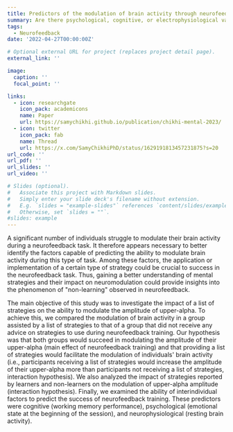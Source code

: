 ```yaml
---
title: Predictors of the modulation of brain activity through neurofeedback
summary: Are there psychological, cognitive, or electrophysiological variables that could predict the success of neuromodulation during a neurofeedback task?
tags:
  - Neurofeedback
date: '2022-04-27T00:00:00Z'

# Optional external URL for project (replaces project detail page).
external_link: ''

image:
  caption: ''
  focal_point: ''

links:
  - icon: researchgate
    icon_pack: academicons
    name: Paper
    url: https://samychikhi.github.io/publication/chikhi-mental-2023/
  - icon: twitter
    icon_pack: fab
    name: Thread
    url: https://x.com/SamyChikhiPhD/status/1629191813457231875?s=20
url_code: ''
url_pdf: ''
url_slides: ''
url_video: ''

# Slides (optional).
#   Associate this project with Markdown slides.
#   Simply enter your slide deck's filename without extension.
#   E.g. `slides = "example-slides"` references `content/slides/example-slides.md`.
#   Otherwise, set `slides = ""`.
#slides: example
---
```


A significant number of individuals struggle to modulate their brain activity during a neurofeedback task. It therefore appears necessary to better identify the factors capable of predicting the ability to modulate brain activity during this type of task. Among these factors, the application or implementation of a certain type of strategy could be crucial to success in the neurofeedback task. Thus, gaining a better understanding of mental strategies and their impact on neuromodulation could provide insights into the phenomenon of "non-learning" observed in neurofeedback.

The main objective of this study was to investigate the impact of a list of strategies on the ability to modulate the amplitude of upper-alpha. To achieve this, we compared the modulation of brain activity in a group assisted by a list of strategies to that of a group that did not receive any advice on strategies to use during neurofeedback training. Our hypothesis was that both groups would succeed in modulating the amplitude of their upper-alpha (main effect of neurofeedback training) and that providing a list of strategies would facilitate the modulation of individuals' brain activity (i.e., participants receiving a list of strategies would increase the amplitude of their upper-alpha more than participants not receiving a list of strategies, interaction hypothesis). We also analyzed the impact of strategies reported by learners and non-learners on the modulation of upper-alpha amplitude (interaction hypothesis). Finally, we examined the ability of interindividual factors to predict the success of neurofeedback training. These predictors were cognitive (working memory performance), psychological (emotional state at the beginning of the session), and neurophysiological (resting brain activity).